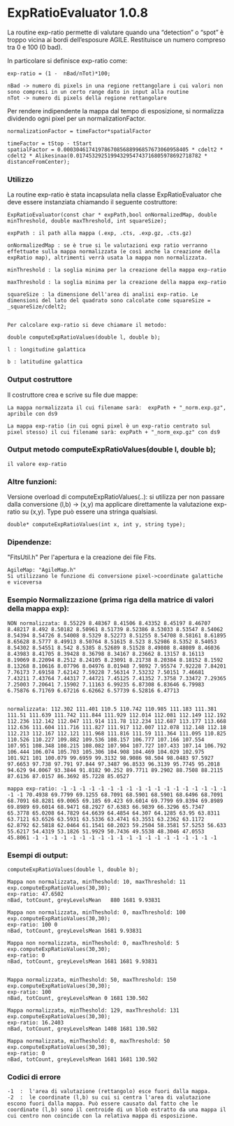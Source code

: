 # ExpRatioEvaluator 1.0.8

La routine exp-ratio permette di valutare quando una “detection” o “spot” è troppo vicina ai bordi dell’esposure AGILE.
Restituisce un numero compreso tra 0 e 100 (0 bad).

In particolare si definisce exp-ratio come:

    exp-ratio = (1 -  nBad/nTot)*100;
    
    nBad -> numero di pixels in una regione rettangolare i cui valori non sono compresi in un certo range dato in input alla routine
    nTot -> numero di pixels della regione rettangolare

Per rendere indipendente la mappa dal tempo di esposizione, si normalizza dividendo ogni pixel per un normalizationFactor.
    
    normalizationFactor = timeFactor*spatialFactor
    
    timeFactor = tStop - tStart
    spatialFactor = 0.0003046174197867085688996857673060958405 * cdelt2 * cdelt2 * Alikesinaa(0.0174532925199432954743716805978692718782 * distanceFromCenter);

### Utilizzo

La routine exp-ratio è stata incapsulata nella classe ExpRatioEvaluator che deve essere instanziata chiamando il seguente costruttore:
    
    ExpRatioEvaluator(const char * expPath,bool onNormalizedMap, double minThreshold, double maxThreshold, int squareSize);

    expPath : il path alla mappa (.exp, .cts, .exp.gz, .cts.gz)
    
    onNormalizedMap : se è true si le valutazioni exp ratio verranno effettuate sulla mappa normalizzata (e così anche la creazione della expRatio map), altrimenti verrà usata la mappa non normalizzata.
    
    minThreshold : la soglia minima per la creazione della mappa exp-ratio
    
    maxThreshold : la soglia minima per la creazione della mappa exp-ratio
    
    squareSize : la dimensione dell'area di analisi exp-ratio. Le dimensioni del lato del quadrato sono calcolate come squareSize = _squareSize/cdelt2;


    Per calcolare exp-ratio si deve chiamare il metodo:

    double computeExpRatioValues(double l, double b);

    l : longitudine galattica 
	
    b : latitudine galattica

### Output costruttore

Il costruttore crea e scrive su file due mappe:

	La mappa normalizzata il cui filename sarà:  expPath + "_norm.exp.gz", apribile con ds9
  
	La mappa exp-ratio (in cui ogni pixel è un exp-ratio centrato sul pixel stesso) il cui filename sarà: expPath + "_norm_exp.gz" con ds9
	
### Output metodo computeExpRatioValues(double l, double b);
	
	il valore exp-ratio
    
    

### Altre funzioni:

Versione overload di computeExpRatioValues(..): si utilizza per non passare dalla conversione (l,b) -> (x,y) ma applicare direttamente la valutazione exp-ratio su (x,y). Type può essere una stringa qualsiasi.
    
    double* computeExpRatioValues(int x, int y, string type);
           
    
### Dipendenze:

   "FitsUtil.h"
   Per l'apertura e la creazione dei file Fits.

    AgileMap: "AgileMap.h"
    Si utilizzano le funzione di conversione pixel->coordinate galattiche e viceversa

### Esempio Normalizzazione (prima riga della matrice di valori della mappa exp):
    
    NON normalizzata: 8.55229 8.48367 8.41506 8.43352 8.45197 8.46707 8.48217 8.492 8.50182 8.50961 8.51739 8.52386 8.53033 8.53547 8.54062 8.54394 8.54726 8.54008 8.5329 8.52273 8.51255 8.54708 8.58161 8.61895 8.65628 8.5777 8.49913 8.50764 8.51615 8.523 8.52986 8.5352 8.54053 8.54302 8.54551 8.542 8.5385 8.52689 8.51528 8.49808 8.48089 8.46036 8.43983 8.41705 8.39428 8.36798 8.34167 8.23662 8.13157 8.16113 8.19069 8.22094 8.2512 8.24105 8.23091 8.21738 8.20384 8.18152 8.1592 8.13268 8.10616 8.07796 8.04976 8.01948 7.9892 7.95574 7.92228 7.84201 7.76173 7.69158 7.62142 7.59228 7.56314 7.53232 7.50151 7.46681 7.43211 7.43764 7.44317 7.44721 7.45125 7.41352 7.3758 7.33472 7.29365 7.25003 7.20641 7.15902 7.11163 6.99235 6.87308 6.83646 6.79983 6.75876 6.71769 6.67216 6.62662 6.57739 6.52816 6.47713
 

    normalizzata: 112.302 111.401 110.5 110.742 110.985 111.183 111.381 111.51 111.639 111.742 111.844 111.929 112.014 112.081 112.149 112.192 112.236 112.142 112.047 111.914 111.78 112.234 112.687 113.177 113.668 112.636 111.604 111.716 111.827 111.917 112.007 112.078 112.148 112.18 112.213 112.167 112.121 111.968 111.816 111.59 111.364 111.095 110.825 110.526 110.227 109.882 109.536 108.157 106.777 107.166 107.554 107.951 108.348 108.215 108.082 107.904 107.727 107.433 107.14 106.792 106.444 106.074 105.703 105.306 104.908 104.469 104.029 102.975 101.921 101 100.079 99.6959 99.3132 98.9086 98.504 98.0483 97.5927 97.6653 97.738 97.791 97.844 97.3487 96.8533 96.3139 95.7745 95.2018 94.629 94.0067 93.3844 91.8182 90.252 89.7711 89.2902 88.7508 88.2115 87.6136 87.0157 86.3692 85.7228 85.0527

    mappa exp-ratio: -1 -1 -1 -1 -1 -1 -1 -1 -1 -1 -1 -1 -1 -1 -1 -1 -1 -1 -1 -1 70.4938 69.7799 69.1255 68.7091 68.5901 68.5901 68.6496 68.7091 68.7091 68.8281 69.0065 69.185 69.423 69.6014 69.7799 69.8394 69.8989 69.8989 69.6014 68.9471 68.2927 67.6383 66.9839 66.3296 65.7347 65.3778 65.0208 64.7829 64.6639 64.4854 64.307 64.1285 63.95 63.8311 63.7121 63.6526 63.5931 63.5336 63.4741 63.3551 63.2362 63.1172 62.8792 62.5818 62.0464 61.1541 60.2023 59.2504 58.3581 57.5253 56.633 55.6217 54.4319 53.1826 51.9929 50.7436 49.5538 48.3046 47.0553 45.8061 -1 -1 -1 -1 -1 -1 -1 -1 -1 -1 -1 -1 -1 -1 -1 -1 -1 -1 -1 -1

### Esempi di output:

    computeExpRatioValues(double l, double b);

	Mappa non normalizzata, minTheshold: 10, maxThreshold: 11
    exp.computeExpRatioValues(30,30);
    exp-ratio: 47.6502 
    nBad, totCount, greyLevelsMean   880 1681 9.93831

	Mappa non normalizzata, minTheshold: 0, maxThreshold: 100
    exp.computeExpRatioValues(30,30);
    exp-ratio: 100 0
    nBad, totCount, greyLevelsMean 1681 9.93831

    Mappa non normalizzata, minTheshold: 0, maxThreshold: 5
    exp.computeExpRatioValues(30,30);
    exp-ratio: 0
    nBad, totCount, greyLevelsMean 1681 1681 9.93831


	Mappa normalizzata, minTheshold: 50, maxThreshold: 150
    exp.computeExpRatioValues(30,30);
    exp-ratio: 100 
    nBad, totCount, greyLevelsMean 0 1681 130.502

	Mappa normalizzata, minTheshold: 129, maxThreshold: 131
    exp.computeExpRatioValues(30,30);
    exp-ratio: 16.2403 
    nBad, totCount, greyLevelsMean 1408 1681 130.502

	Mappa normalizzata, minTheshold: 0, maxThreshold: 50
    exp.computeExpRatioValues(30,30);
    exp-ratio: 0 
    nBad, totCount, greyLevelsMean 1681 1681 130.502

### Codici di errore

    -1  :  l'area di valutazione (rettangolo) esce fuori dalla mappa.
    -2  :  le coordinate (l,b) su cui si centra l'area di valutazione escono fuori dalla mappa. Può essere causato dal fatto che le coordinate (l,b) sono il centroide di un blob estratto da una mappa il cui centro non coincide con la relativa mappa di esposizione.

    
     


